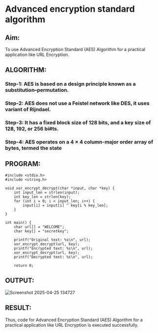 # Advanced encryption standard algorithm
## Aim:
To use Advanced Encryption Standard (AES) Algorithm for a practical application like URL Encryption.

## ALGORITHM:
### Step-1: AES is based on a design principle known as a substitution–permutation.
### Step-2: AES does not use a Feistel network like DES, it uses variant of Rijndael.
### Step-3: It has a fixed block size of 128 bits, and a key size of 128, 192, or 256 bi#ts.
### Step-4: AES operates on a 4 × 4 column-major order array of bytes, termed the state

## PROGRAM:
```
#include <stdio.h>
#include <string.h>

void xor_encrypt_decrypt(char *input, char *key) {
    int input_len = strlen(input);
    int key_len = strlen(key);
    for (int i = 0; i < input_len; i++) {
        input[i] = input[i] ^ key[i % key_len];
    }
}

int main() {
    char url[] = "WELCOME";
    char key[] = "secretkey";
    
    printf("Original text: %s\n", url);
    xor_encrypt_decrypt(url, key);
    printf("Encrypted text: %s\n", url);
    xor_encrypt_decrypt(url, key);
    printf("Decrypted text: %s\n", url);

    return 0;
```
## OUTPUT:
![Screenshot 2025-04-25 134727](https://github.com/user-attachments/assets/dd6db3af-3199-46dd-822b-224b3e908a12)

## RESULT:
Thus, code for Advanced Encryption Standard (AES) Algorithm for a practical application like URL Encryption is executed successfully.


